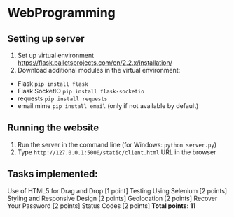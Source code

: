 # WebProgramming


## Setting up server
1. Set up virtual environment https://flask.palletsprojects.com/en/2.2.x/installation/
2. Download additional modules in the virtual environment:
- Flask `pip install flask`
- Flask SocketIO `pip install flask-socketio`
- requests `pip install requests`
- email.mime `pip install email` (only if not available by default)

## Running the website
1. Run the server in the command line (for Windows: `python server.py`)
2. Type `http://127.0.0.1:5000/static/client.html` URL in the browser

## Tasks implemented:
Use of HTML5 for Drag and Drop [1 point]
Testing Using Selenium [2 points]
Styling and Responsive Design [2 points]
Geolocation [2 points]
Recover Your Password [2 points]
Status Codes [2 points]
**Total points: 11**
